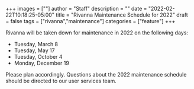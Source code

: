 +++
images = [""]
author = "Staff"
description = ""
date = "2022-02-22T10:18:25-05:00"
title = "Rivanna Maintenance Schedule for 2022"
draft = false
tags = ["rivanna","maintenance"]
categories = ["feature"]
+++

Rivanna will be taken down for maintenance in 2022 on the following days:

- Tuesday, March 8
- Tuesday, May 17
- Tuesday, October 4 
- Monday, December 19

Please plan accordingly. Questions about the 2022 maintenance schedule should be directed to our user services team. 
